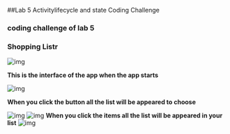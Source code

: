 ##Lab 5 Activitylifecycle and state Coding Challenge

### coding challenge of lab 5
### Shopping Listr

![img](1.png)

**This is the interface of the app when the app starts**

![img](2.png)

**When you click the button all the list will be appeared to choose**

![img](3.png)
![img](4.png)
**When you click the items all the list will be appeared in your list**
![img](4.png)


